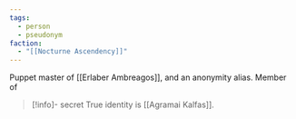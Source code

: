 ```yaml
---
tags:
  - person
  - pseudonym
faction:
  - "[[Nocturne Ascendency]]"
---
```


Puppet master of [[Erlaber Ambreagos]], and an anonymity alias. Member of 

> [!info]- secret
> True identity is [[Agramai Kalfas]]. 
